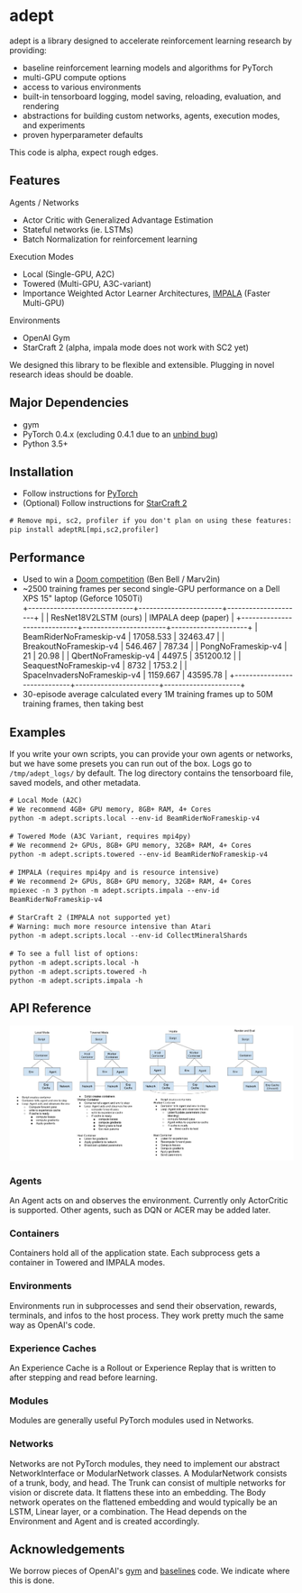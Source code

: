 # adept

adept is a library designed to accelerate reinforcement learning research by providing:
* baseline reinforcement learning models and algorithms for PyTorch
* multi-GPU compute options
* access to various environments
* built-in tensorboard logging, model saving, reloading, evaluation, and rendering
* abstractions for building custom networks, agents, execution modes, and experiments
* proven hyperparameter defaults

This code is alpha, expect rough edges.

## Features
Agents / Networks
* Actor Critic with Generalized Advantage Estimation
* Stateful networks (ie. LSTMs)
* Batch Normalization for reinforcement learning

Execution Modes
* Local (Single-GPU, A2C)
* Towered (Multi-GPU, A3C-variant)
* Importance Weighted Actor Learner Architectures, [IMPALA](https://arxiv.org/pdf/1802.01561.pdf) (Faster Multi-GPU)

Environments
* OpenAI Gym
* StarCraft 2 (alpha, impala mode does not work with SC2 yet)

We designed this library to be flexible and extensible. Plugging in novel research ideas should be doable.

## Major Dependencies
* gym
* PyTorch 0.4.x (excluding 0.4.1 due to an [unbind bug](https://github.com/pytorch/pytorch/pull/9995))
* Python 3.5+

## Installation
* Follow instructions for [PyTorch](https://pytorch.org/)  
* (Optional) Follow instructions for [StarCraft 2](https://github.com/Blizzard/s2client-proto#downloads)

```
# Remove mpi, sc2, profiler if you don't plan on using these features:
pip install adeptRL[mpi,sc2,profiler]
```

## Performance
* Used to win a [Doom competition](http://vizdoom.cs.put.edu.pl/competition-cig-2018/competition-results) (Ben Bell / Marv2in)
* ~2500 training frames per second single-GPU performance on a Dell XPS 15" laptop (Geforce 1050Ti)  
+-----------------------------+-----------------------+---------------------+
|                             | ResNet18V2LSTM (ours) | IMPALA deep (paper) |
+-----------------------------+-----------------------+---------------------+
| BeamRiderNoFrameskip-v4     |             17058.533 |            32463.47 |
| BreakoutNoFrameskip-v4      |               546.467 |              787.34 |
| PongNoFrameskip-v4          |                    21 |               20.98 |
| QbertNoFrameskip-v4         |                4497.5 |           351200.12 |
| SeaquestNoFrameskip-v4      |                  8732 |              1753.2 |
| SpaceInvadersNoFrameskip-v4 |              1159.667 |            43595.78 |
+-----------------------------+-----------------------+---------------------+
* 30-episode average calculated every 1M training frames up to 50M training frames, then taking best

## Examples
If you write your own scripts, you can provide your own agents or networks, but we have some presets you can run out of the box.
Logs go to `/tmp/adept_logs/` by default.
The log directory contains the tensorboard file, saved models, and other metadata.

```
# Local Mode (A2C)
# We recommend 4GB+ GPU memory, 8GB+ RAM, 4+ Cores
python -m adept.scripts.local --env-id BeamRiderNoFrameskip-v4

# Towered Mode (A3C Variant, requires mpi4py)
# We recommend 2+ GPUs, 8GB+ GPU memory, 32GB+ RAM, 4+ Cores
python -m adept.scripts.towered --env-id BeamRiderNoFrameskip-v4

# IMPALA (requires mpi4py and is resource intensive)
# We recommend 2+ GPUs, 8GB+ GPU memory, 32GB+ RAM, 4+ Cores
mpiexec -n 3 python -m adept.scripts.impala --env-id BeamRiderNoFrameskip-v4

# StarCraft 2 (IMPALA not supported yet)
# Warning: much more resource intensive than Atari
python -m adept.scripts.local --env-id CollectMineralShards

# To see a full list of options:
python -m adept.scripts.local -h
python -m adept.scripts.towered -h
python -m adept.scripts.impala -h
```

## API Reference
![architecture](images/architecture.png)
### Agents
An Agent acts on and observes the environment.
Currently only ActorCritic is supported. Other agents, such as DQN or ACER may be added later.
### Containers
Containers hold all of the application state. Each subprocess gets a container in Towered and IMPALA modes.
### Environments
Environments run in subprocesses and send their observation, rewards, terminals, and infos to the host process.
They work pretty much the same way as OpenAI's code.
### Experience Caches
An Experience Cache is a Rollout or Experience Replay that is written to after stepping and read before learning.
### Modules
Modules are generally useful PyTorch modules used in Networks.
### Networks
Networks are not PyTorch modules, they need to implement our abstract NetworkInterface or ModularNetwork classes.
A ModularNetwork consists of a trunk, body, and head.
The Trunk can consist of multiple networks for vision or discrete data. It flattens these into an embedding.
The Body network operates on the flattened embedding and would typically be an LSTM, Linear layer, or a combination.
The Head depends on the Environment and Agent and is created accordingly.

## Acknowledgements
We borrow pieces of OpenAI's [gym](https://github.com/openai/gym) and [baselines](https://github.com/openai/baselines) code.
We indicate where this is done.